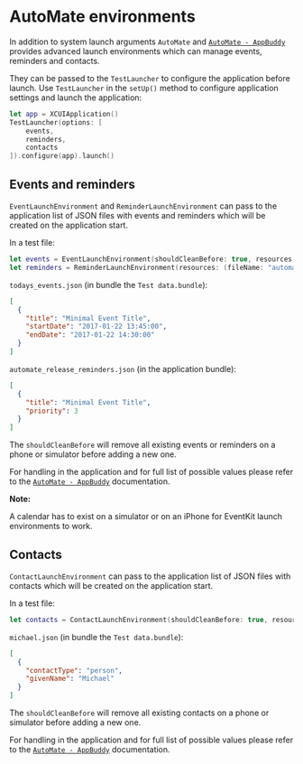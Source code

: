 # AutoMate environments

In addition to system launch arguments `AutoMate` and [`AutoMate - AppBuddy`](https://github.com/PGSSoft/AutoMate-AppBuddy)
provides advanced launch environments which can manage events, reminders and contacts.

They can be passed to the `TestLauncher` to configure the application before launch.
Use `TestLauncher` in the `setUp()` method to configure application settings and launch the application:

```swift
let app = XCUIApplication()
TestLauncher(options: [
    events,
    reminders,
    contacts
]).configure(app).launch()
```

## Events and reminders

`EventLaunchEnvironment` and `ReminderLaunchEnvironment` can pass to the application list of JSON files
with events and reminders which will be created on the application start.

In a test file:

```swift
let events = EventLaunchEnvironment(shouldCleanBefore: true, resources: (fileName: "todays_events", bundleName: "Test data"))
let reminders = ReminderLaunchEnvironment(resources: (fileName: "automate_release_reminders", bundleName: nil))
```

`todays_events.json` (in bundle the `Test data.bundle`):

```json
[
  {
    "title": "Minimal Event Title",
    "startDate": "2017-01-22 13:45:00",
    "endDate": "2017-01-22 14:30:00"
  }
]
```

`automate_release_reminders.json` (in the application bundle):

```json
[
  {
    "title": "Minimal Event Title",
    "priority": 3
  }
]
```

The `shouldCleanBefore` will remove all existing events or reminders on a phone or simulator before adding a new one.

For handling in the application and for full list of possible values please refer
to the [`AutoMate - AppBuddy`](https://github.com/PGSSoft/AutoMate-AppBuddy) documentation.

**Note:**

A calendar has to exist on a simulator or on an iPhone for EventKit launch environments to work.

## Contacts

`ContactLaunchEnvironment` can pass to the application list of JSON files
with contacts which will be created on the application start.

In a test file:

```swift
let contacts = ContactLaunchEnvironment(shouldCleanBefore: true, resources: (fileName: "michael", bundleName: "Test data"))
```

`michael.json` (in bundle the `Test data.bundle`):

```json
[
  {
    "contactType": "person",
    "givenName": "Michael"
  }
]
```

The `shouldCleanBefore` will remove all existing contacts on a phone or simulator before adding a new one.

For handling in the application and for full list of possible values please refer
to the [`AutoMate - AppBuddy`](https://github.com/PGSSoft/AutoMate-AppBuddy) documentation.
